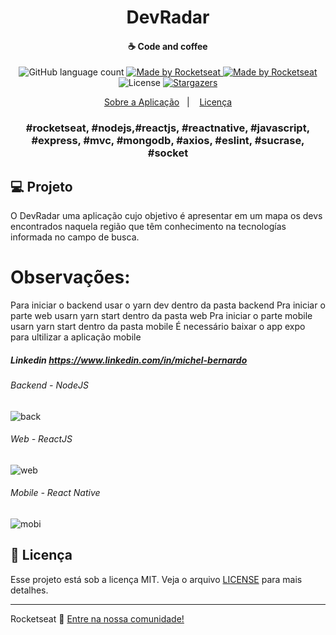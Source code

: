 <h1 align="center"> DevRadar </h1>

<h4 align="center">
  ☕ Code and coffee
</h4>

<p align="center">
  <img alt="GitHub language count" src="https://img.shields.io/github/languages/count/rocketseat/bootcamp-gostack-desafio-01?color=%2304D361">

<a href="https://rocketseat.com.br">
  <img alt="Made by Rocketseat" src="https://img.shields.io/badge/made%20by-Rocketseat-%2304D361">
</a>



<a href="https://rocketseat.com.br">
  <img alt="Made by Rocketseat" src="https://img.shields.io/badge/made%20by-Rocketseat-%2304D361">
</a>

<img alt="License" src="https://img.shields.io/badge/license-MIT-%2304D361">

<a href="https://github.com/Rocketseat/bootcamp-gostack-desafio-01/stargazers">
 <img alt="Stargazers" src="https://img.shields.io/github/stars/rocketseat/bootcamp-gostack-desafio-01?style=social">
</a>
</p>

<p align="center">
  <a href="#rocket-sobre-a-aplicação">Sobre a Aplicação</a>&nbsp;&nbsp;&nbsp;|&nbsp;&nbsp;&nbsp;
  <a href="#memo-licença">Licença</a>
</p>

<h3 align="center">
  #rocketseat, #nodejs,#reactjs, #reactnative, #javascript, #express, #mvc, #mongodb, #axios, #eslint, #sucrase, #socket
</h3>

## 💻 Projeto

O DevRadar uma aplicação cujo objetivo é apresentar em um mapa os devs encontrados naquela região que têm conhecimento na tecnologías informada no campo de busca.


# Observações: 
Para iniciar o backend usar o yarn dev dentro da pasta backend
Pra iniciar o parte web usarn yarn start dentro da pasta web
Pra iniciar o parte mobile usarn yarn start dentro da pasta mobile 
É necessário baixar o app expo para ultilizar a aplicação mobile 


##### Linkedin https://www.linkedin.com/in/michel-bernardo

###### Backend - NodeJS
![back](https://user-images.githubusercontent.com/42414475/72757980-35232500-3bb0-11ea-90ad-6ff29c2135b1.png)

###### Web - ReactJS
![web](https://user-images.githubusercontent.com/42414475/72758078-83d0bf00-3bb0-11ea-825a-c7950255a30f.png)

###### Mobile - React Native
![mobi](https://user-images.githubusercontent.com/42414475/72758095-90edae00-3bb0-11ea-88b1-41802373de9e.png)


## :memo: Licença


Esse projeto está sob a licença MIT. Veja o arquivo [LICENSE](LICENSE.md) para mais detalhes.

---
Rocketseat :wave: [Entre na nossa comunidade!](https://discordapp.com/invite/gCRAFhc)


